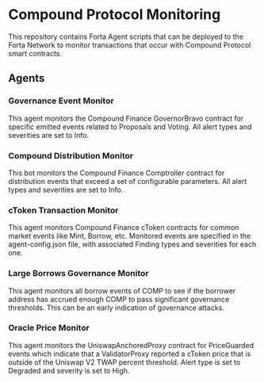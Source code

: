 # Compound Protocol Monitoring

This repository contains Forta Agent scripts that can be deployed to the Forta Network to monitor
transactions that occur with Compound Protocol smart contracts.

## Agents

### Governance Event Monitor

This agent monitors the Compound Finance GovernorBravo contract for specific emitted events related
to Proposals and Voting.  All alert types and severities are set to Info.

### Compound Distribution Monitor

This bot monitors the Compound Finance Comptroller contract for distribution events that exceed a 
set of configurable parameters. All alert types and severities are set to Info.

### cToken Transaction Monitor

This agent monitors Compound Finance cToken contracts for common market events like Mint, Borrow,
etc.  Monitored events are specified in the agent-config.json file, with associated Finding types
and severities for each one.

### Large Borrows Governance Monitor

This agent monitors all borrow events of COMP to see if the borrower address has accrued enough COMP
to pass significant governance thresholds. This can be an early indication of governance attacks.

### Oracle Price Monitor

This agent monitors the UniswapAnchoredProxy contract for PriceGuarded events which indicate that
a ValidatorProxy reported a cToken price that is outside of the Uniswap V2 TWAP percent threshold.
Alert type is set to Degraded and severity is set to High.
